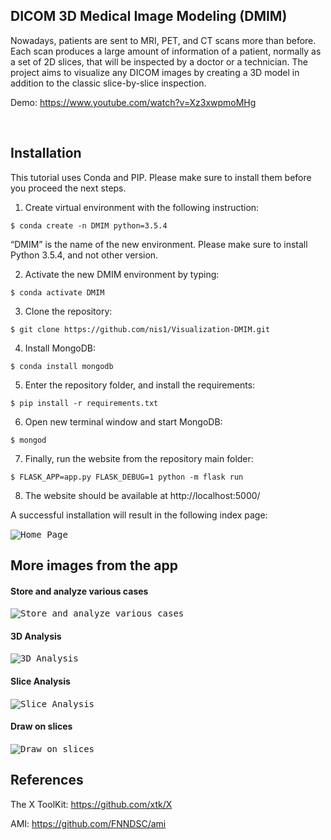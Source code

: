 ## DICOM 3D Medical Image Modeling (DMIM)

Nowadays, patients are sent to MRI, PET, and CT scans more than before. Each scan produces a large amount of information of a patient, normally as a set of 2D slices, that will be inspected by a doctor or a technician. The project aims to visualize any DICOM images by creating a 3D model in addition to the classic slice-by-slice inspection.

Demo:
https://www.youtube.com/watch?v=Xz3xwpmoMHg

&nbsp;
## Installation

This tutorial uses Conda and PIP. Please make sure to install them before you  proceed the next steps.

1. Create virtual environment with the following instruction:

```
$ conda create -n DMIM python=3.5.4
```
“DMIM” is the name of the new environment. Please make sure to install    	Python 3.5.4, and not other version.

2.  Activate the new DMIM environment by typing:
```
$ conda activate DMIM
```
3. Clone the repository: 
```
$ git clone https://github.com/nis1/Visualization-DMIM.git
```
4.  Install MongoDB:
```
$ conda install mongodb
```
5. Enter the repository folder, and install the requirements:
```
$ pip install -r requirements.txt
```
6. Open new terminal window and start MongoDB:
```
$ mongod
```
7. Finally, run the website from the repository main folder:
```
$ FLASK_APP=app.py FLASK_DEBUG=1 python -m flask run
```
8. The website should be available at http://localhost:5000/

A successful installation will result in the following index page: 

<kbd>![Home Page](https://github.com/nis1/Visualization-DMIM/blob/master/static/wiki/4.jpg)</kbd>
&nbsp;&nbsp;

## More images from the app

#### Store and analyze various cases
<kbd>![Store and analyze various cases](https://github.com/nis1/Visualization-DMIM/blob/master/static/wiki/5.jpg)</kbd>
&nbsp;

#### 3D Analysis
<kbd>![3D Analysis](https://github.com/nis1/Visualization-DMIM/blob/master/static/wiki/8.jpg)</kbd>
&nbsp;

#### Slice Analysis
<kbd>![Slice Analysis](https://github.com/nis1/Visualization-DMIM/blob/master/static/wiki/10.jpg)</kbd>
&nbsp;

#### Draw on slices
<kbd>![Draw on slices](https://github.com/nis1/Visualization-DMIM/blob/master/static/wiki/11.jpg)</kbd>
&nbsp;&nbsp;


## References

The X ToolKit:
https://github.com/xtk/X

AMI: 
https://github.com/FNNDSC/ami
